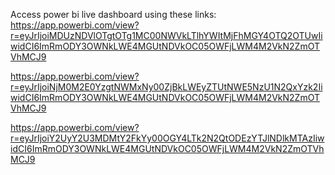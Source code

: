 Access power bi live dashboard using these links:
https://app.powerbi.com/view?r=eyJrIjoiMDUzNDVlOTgtOTg1MC00NWVkLTlhYWItMjFhMGY4OTQ2OTUwIiwidCI6ImRmODY3OWNkLWE4MGUtNDVkOC05OWFjLWM4M2VkN2ZmOTVhMCJ9

https://app.powerbi.com/view?r=eyJrIjoiNjM0M2E0YzgtNWMxNy00ZjBkLWEyZTUtNWE5NzU1N2QxYzk2IiwidCI6ImRmODY3OWNkLWE4MGUtNDVkOC05OWFjLWM4M2VkN2ZmOTVhMCJ9

https://app.powerbi.com/view?r=eyJrIjoiY2UyY2U3MDMtY2FkYy00OGY4LTk2N2QtODEzYTJlNDlkMTAzIiwidCI6ImRmODY3OWNkLWE4MGUtNDVkOC05OWFjLWM4M2VkN2ZmOTVhMCJ9
